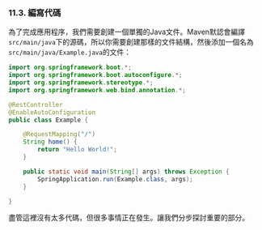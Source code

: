 ### 11.3. 編寫代碼

為了完成應用程序，我們需要創建一個單獨的Java文件。Maven默認會編譯`src/main/java`下的源碼，所以你需要創建那樣的文件結構，然後添加一個名為`src/main/java/Example.java`的文件：
```java
import org.springframework.boot.*;
import org.springframework.boot.autoconfigure.*;
import org.springframework.stereotype.*;
import org.springframework.web.bind.annotation.*;

@RestController
@EnableAutoConfiguration
public class Example {

    @RequestMapping("/")
    String home() {
        return "Hello World!";
    }

    public static void main(String[] args) throws Exception {
        SpringApplication.run(Example.class, args);
    }

}
```
盡管這裡沒有太多代碼，但很多事情正在發生。讓我們分步探討重要的部分。
